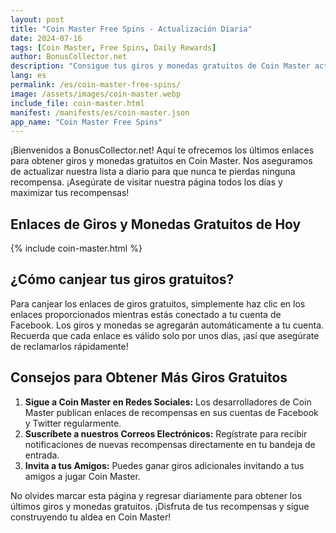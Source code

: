 ```yaml
---
layout: post
title: "Coin Master Free Spins - Actualización Diaria"
date: 2024-07-16
tags: [Coin Master, Free Spins, Daily Rewards]
author: BonusCollector.net
description: "Consigue tus giros y monedas gratuitos de Coin Master actualizados diariamente. No te pierdas ninguna recompensa con nuestra lista actualizada."
lang: es
permalink: /es/coin-master-free-spins/
image: /assets/images/coin-master.webp
include_file: coin-master.html
manifest: /manifests/es/coin-master.json
app_name: "Coin Master Free Spins"
---
```


¡Bienvenidos a BonusCollector.net! Aquí te ofrecemos los últimos enlaces para obtener giros y monedas gratuitos en Coin Master. Nos aseguramos de actualizar nuestra lista a diario para que nunca te pierdas ninguna recompensa. ¡Asegúrate de visitar nuestra página todos los días y maximizar tus recompensas!

## Enlaces de Giros y Monedas Gratuitos de Hoy

{% include coin-master.html %}

## ¿Cómo canjear tus giros gratuitos?

Para canjear los enlaces de giros gratuitos, simplemente haz clic en los enlaces proporcionados mientras estás conectado a tu cuenta de Facebook. Los giros y monedas se agregarán automáticamente a tu cuenta. Recuerda que cada enlace es válido solo por unos días, ¡así que asegúrate de reclamarlos rápidamente!

## Consejos para Obtener Más Giros Gratuitos

1. **Sigue a Coin Master en Redes Sociales:** Los desarrolladores de Coin Master publican enlaces de recompensas en sus cuentas de Facebook y Twitter regularmente.
2. **Suscríbete a nuestros Correos Electrónicos:** Regístrate para recibir notificaciones de nuevas recompensas directamente en tu bandeja de entrada.
3. **Invita a tus Amigos:** Puedes ganar giros adicionales invitando a tus amigos a jugar Coin Master.

No olvides marcar esta página y regresar diariamente para obtener los últimos giros y monedas gratuitos. ¡Disfruta de tus recompensas y sigue construyendo tu aldea en Coin Master!